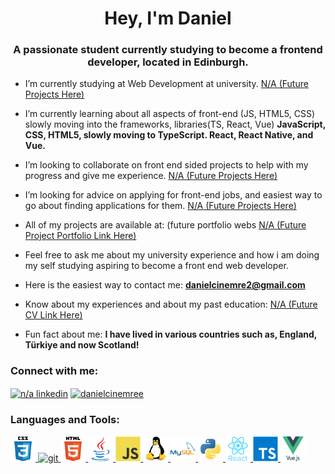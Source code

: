 <h1 align="center">Hey, I'm Daniel</h1>
<h3 align="center">A passionate student currently studying to become a frontend developer, located in Edinburgh.</h3>

- I’m currently studying at Web Development at university. [N/A (Future Projects Here)](N/A (Future Projects Link Here))

- I’m currently learning about all aspects of front-end (JS, HTML5, CSS) slowly moving into the frameworks, libraries(TS, React, Vue) **JavaScript, CSS, HTML5, slowly moving to TypeScript. React, React Native, and Vue.**

- I’m looking to collaborate on front end sided projects to help with my progress and give me experience. [N/A (Future Projects Here)](N/A (Future Projects Link Here))

- I’m looking for advice on applying for front-end jobs, and easiest way to go about finding applications for them. [N/A (Future Projects Here)](N/A (Future Projects Link Here))

- All of my projects are available at: (future portfolio webs [N/A (Future Project Portfolio Link Here)](N/A (Future Project Portfolio Link Here))

- Feel free to ask me about my university experience and how i am doing my self studying aspiring to become a front end web developer.

- Here is the easiest way to contact me: **danielcinemre2@gmail.com**

- Know about my experiences and about my past education: [N/A (Future CV Link Here)](N/A (Future CV Link Here))

- Fun fact about me: **I have lived in various countries such as, England, Türkiye and now Scotland!**

<h3 align="left">Connect with me:</h3>
<p align="left">
<a href="https://linkedin.com/in/n/a linkedin" target="blank"><img align="center" src="https://raw.githubusercontent.com/rahuldkjain/github-profile-readme-generator/master/src/images/icons/Social/linked-in-alt.svg" alt="n/a linkedin" height="30" width="40" /></a>
<a href="https://instagram.com/danielcinemree" target="blank"><img align="center" src="https://raw.githubusercontent.com/rahuldkjain/github-profile-readme-generator/master/src/images/icons/Social/instagram.svg" alt="danielcinemree" height="30" width="40" /></a>
</p>

<h3 align="left">Languages and Tools:</h3>
<p align="left"> <a href="https://www.w3schools.com/css/" target="_blank" rel="noreferrer"> <img src="https://raw.githubusercontent.com/devicons/devicon/master/icons/css3/css3-original-wordmark.svg" alt="css3" width="40" height="40"/> </a> <a href="https://git-scm.com/" target="_blank" rel="noreferrer"> <img src="https://www.vectorlogo.zone/logos/git-scm/git-scm-icon.svg" alt="git" width="40" height="40"/> </a> <a href="https://www.w3.org/html/" target="_blank" rel="noreferrer"> <img src="https://raw.githubusercontent.com/devicons/devicon/master/icons/html5/html5-original-wordmark.svg" alt="html5" width="40" height="40"/> </a> <a href="https://www.java.com" target="_blank" rel="noreferrer"> <img src="https://raw.githubusercontent.com/devicons/devicon/master/icons/java/java-original.svg" alt="java" width="40" height="40"/> </a> <a href="https://developer.mozilla.org/en-US/docs/Web/JavaScript" target="_blank" rel="noreferrer"> <img src="https://raw.githubusercontent.com/devicons/devicon/master/icons/javascript/javascript-original.svg" alt="javascript" width="40" height="40"/> </a> <a href="https://www.linux.org/" target="_blank" rel="noreferrer"> <img src="https://raw.githubusercontent.com/devicons/devicon/master/icons/linux/linux-original.svg" alt="linux" width="40" height="40"/> </a> <a href="https://www.mysql.com/" target="_blank" rel="noreferrer"> <img src="https://raw.githubusercontent.com/devicons/devicon/master/icons/mysql/mysql-original-wordmark.svg" alt="mysql" width="40" height="40"/> </a> <a href="https://www.python.org" target="_blank" rel="noreferrer"> <img src="https://raw.githubusercontent.com/devicons/devicon/master/icons/python/python-original.svg" alt="python" width="40" height="40"/> </a> <a href="https://reactjs.org/" target="_blank" rel="noreferrer"> <img src="https://raw.githubusercontent.com/devicons/devicon/master/icons/react/react-original-wordmark.svg" alt="react" width="40" height="40"/> </a> <a href="https://www.typescriptlang.org/" target="_blank" rel="noreferrer"> <img src="https://raw.githubusercontent.com/devicons/devicon/master/icons/typescript/typescript-original.svg" alt="typescript" width="40" height="40"/> </a> <a href="https://vuejs.org/" target="_blank" rel="noreferrer"> <img src="https://raw.githubusercontent.com/devicons/devicon/master/icons/vuejs/vuejs-original-wordmark.svg" alt="vuejs" width="40" height="40"/> </a> </p>
